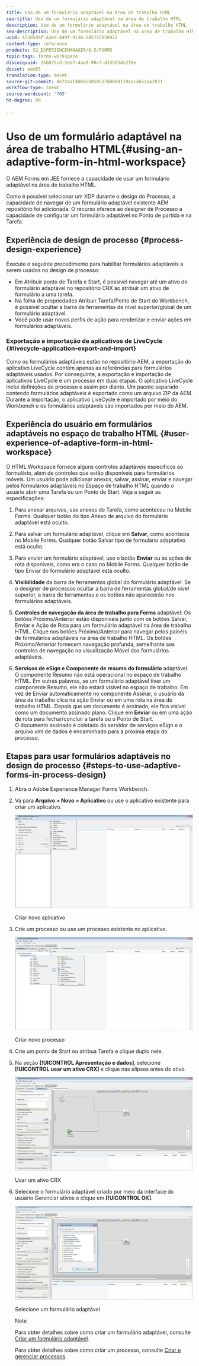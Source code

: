 ```yaml
---
title: Uso de um formulário adaptável na área de trabalho HTML
seo-title: Uso de um formulário adaptável na área de trabalho HTML
description: Uso de um formulário adaptável na área de trabalho HTML
seo-description: Uso de um formulário adaptável na área de trabalho HTML
uuid: 473d5daf-a3ed-449f-9136-585755b59922
content-type: reference
products: SG_EXPERIENCEMANAGER/6.5/FORMS
topic-tags: forms-workspace
discoiquuid: 2b6875cd-2ee7-4aa8-90c7-d33583dc2f0e
docset: aem65
translation-type: tm+mt
source-git-commit: 8e724af4d69cb859537dd088119aaca652ea3931
workflow-type: tm+mt
source-wordcount: '705'
ht-degree: 0%

---
```



# Uso de um formulário adaptável na área de trabalho HTML{#using-an-adaptive-form-in-html-workspace}

O AEM Forms em JEE fornece a capacidade de usar um formulário adaptável na área de trabalho HTML.

Como é possível selecionar um XDP durante o design do Processo, a capacidade de navegar de um formulário adaptável existente AEM repositório foi adicionada. O recurso oferece ao designer de Processo a capacidade de configurar um formulário adaptável no Ponto de partida e na Tarefa.

## Experiência de design de processo {#process-design-experience}

Execute o seguinte procedimento para habilitar formulários adaptáveis a serem usados no design de processo:

* Em Atribuir ponto de Tarefa e Start, é possível navegar até um ativo de formulário adaptável no repositório CRX ao atribuir um ativo de formulário a uma tarefa.
* Na folha de propriedades Atribuir Tarefa/Ponto de Start do Workbench, é possível ocultar a barra de ferramentas de nível superior/global de um formulário adaptável.
* Você pode usar novos perfis de ação para renderizar e enviar ações em formulários adaptáveis.

### Exportação e importação de aplicativos de LiveCycle {#livecycle-application-export-and-import}

Como os formulários adaptáveis estão no repositório AEM, a exportação do aplicativo LiveCycle contém apenas as referências para formulários adaptáveis usados. Por conseguinte, a exportação e importação de aplicativos LiveCycle é um processo em duas etapas. O aplicativo LiveCycle inclui definições de processo e assim por diante. Um pacote separado contendo formulários adaptáveis é exportado como um arquivo ZIP da AEM. Durante a importação, o aplicativo LiveCycle é importado por meio do Workbench e os formulários adaptáveis são importados por meio do AEM.

## Experiência do usuário em formulários adaptáveis no espaço de trabalho HTML {#user-experience-of-adaptive-form-in-html-workspace}

O HTML Workspace fornece alguns controles adaptáveis específicos ao formulário, além de controles que estão disponíveis para formulários móveis. Um usuário pode adicionar anexos, salvar, assinar, enviar e navegar pelos formulários adaptáveis no Espaço de trabalho HTML quando o usuário abrir uma Tarefa ou um Ponto de Start. Veja a seguir as especificações:

1. Para anexar arquivos, use anexos de Tarefa, como aconteceu no Mobile Forms. Qualquer botão do tipo Anexo de arquivo do formulário adaptável está oculto.

1. Para salvar um formulário adaptável, clique em **Salvar**, como acontecia no Mobile Forms. Qualquer botão Salvar tipo de formulário adaptativo está oculto.

1. Para enviar um formulário adaptável, use o botão **Enviar** ou as ações de rota disponíveis, como era o caso no Mobile Forms. Qualquer botão de tipo Enviar do formulário adaptável está oculto.

1. **Visibilidade** da barra de ferramentas global do formulário adaptável: Se o designer de processos ocultar a barra de ferramentas global/de nível superior, a barra de ferramentas e os botões não aparecerão nos formulários adaptáveis.

1. **Controles de navegação da área de trabalho para Forms** adaptável: Os botões Próximo/Anterior estão disponíveis junto com os botões Salvar, Enviar e Ação de Rota para um formulário adaptável na área de trabalho HTML. Clique nos botões Próximo/Anterior para navegar pelos painéis de formulários adaptáveis na área de trabalho HTML. Os botões Próximo/Anterior fornecem navegação profunda, semelhante aos controles de navegação na visualização Móvel dos formulários adaptáveis.

1. **Serviços de eSign e Componente de resumo do formulário** adaptável: O componente Resumo não está operacional no espaço de trabalho HTML. Em outras palavras, se um formulário adaptável tiver um componente Resumo, ele não estará visível no espaço de trabalho. Em vez de Enviar automaticamente no componente Assinar, o usuário da área de trabalho clica na ação Enviar ou em uma rota na área de trabalho HTML. Depois que um documento é assinado, ele fica visível como um documento assinado plano. Clique em **Enviar** ou em uma ação de rota para fechar/concluir a tarefa ou o Ponto de Start.\
   O documento assinado é coletado do servidor de serviços eSign e o arquivo xml de dados é encaminhado para a próxima etapa do processo.

## Etapas para usar formulários adaptáveis no design de processo {#steps-to-use-adaptive-forms-in-process-design}

1. Abra o Adobe Experience Manager Forms Workbench.

1. Vá para **Arquivo > Novo > Aplicativo** ou use o aplicativo existente para criar um aplicativo.

   ![Criar novo aplicativo](assets/create_new_appl.png)

   Criar novo aplicativo

1. Crie um processo ou use um processo existente no aplicativo.

   ![Criar novo processo](assets/create_new_process.png)

   Criar novo processo

1. Crie um ponto de Start ou atribua Tarefa e clique duplo nele.
1. Na seção **[!UICONTROL Apresentação e dados]**, selecione **[!UICONTROL usar um ativo CRX]** e clique nas elipses antes do ativo.

   ![Usar um ativo CRX](assets/use_crx_asset.png)

   Usar um ativo CRX

1. Selecione o formulário adaptável criado por meio da interface do usuário Gerenciar ativos e clique em **[!UICONTROL OK]**.

   ![Selecione um formulário adaptável](assets/selecting_form.png)

   Selecione um formulário adaptável

   >[!NOTE]
   >
   >Para obter detalhes sobre como criar um formulário adaptável, consulte [Criar um formulário adaptável](../../forms/using/creating-adaptive-form.md).
   >
   >
   >Para obter detalhes sobre como criar um processo, consulte [Criar e gerenciar processos](https://help.adobe.com/en_US/AEMForms/6.1/WorkbenchHelp/WS92d06802c76abadb-1cc35bda128261a20dd-7ff7.2.html).

